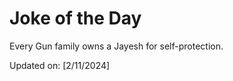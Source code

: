# Joke of the Day

<!-- #joke -->
Every Gun family owns a Jayesh for self-protection.

Updated on: [2/11/2024]
<!-- #jokeEnd -->